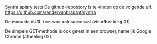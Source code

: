 Syntra apiary tests
De github-repository is te vinden op de volgende url.
https://github.com/sandervanbrabant/syntra

De manuele cURL-test was ook succesvol (zie afbeelding 01).

De simpele GET-methode is ook getest in een browser, namelijk Google Chrome (afbeeling 02).
